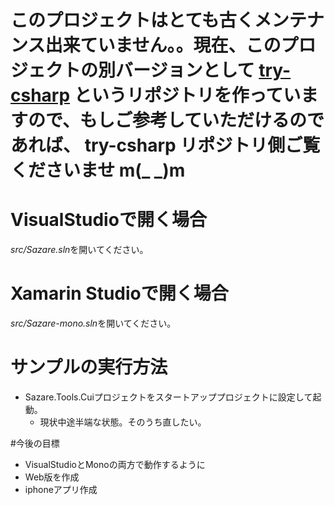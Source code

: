 # このプロジェクトはとても古くメンテナンス出来ていません。。現在、このプロジェクトの別バージョンとして [try-csharp](https://github.com/devlights/try-csharp) というリポジトリを作っていますので、もしご参考していただけるのであれば、 try-csharp リポジトリ側ご覧くださいませ m(_ _)m




# VisualStudioで開く場合

*src/Sazare.sln*を開いてください。

# Xamarin Studioで開く場合

*src/Sazare-mono.sln*を開いてください。

# サンプルの実行方法

 * Sazare.Tools.Cuiプロジェクトをスタートアッププロジェクトに設定して起動。
   * 現状中途半端な状態。そのうち直したい。

#今後の目標
* VisualStudioとMonoの両方で動作するように
* Web版を作成
* iphoneアプリ作成
